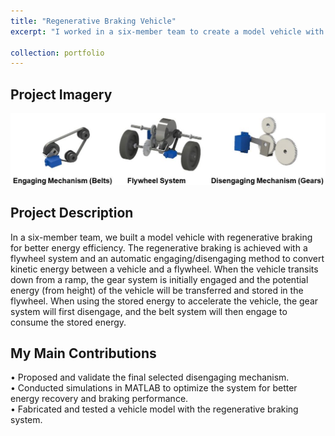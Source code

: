 ```yaml
---
title: "Regenerative Braking Vehicle"
excerpt: "I worked in a six-member team to create a model vehicle with regenerative braking for better energy efficiency. <br/><img src='/images/Regen.jpg'>"

collection: portfolio
---
```


Project Imagery
------
<img src='/images/RegenC.JPG' width="750">

Project Description
------
In a six-member team, we built a model vehicle with regenerative braking for better energy efficiency. The regenerative braking is achieved with a flywheel system and an automatic engaging/disengaging method to convert kinetic energy between a vehicle and a flywheel. When the vehicle transits down from a ramp, the gear system is initially engaged and the potential energy (from height) of the vehicle will be transferred and stored in the flywheel. When using the stored energy to accelerate the vehicle, the gear system will first disengage, and the belt system will then engage to consume the stored energy. 

My Main Contributions
------                              
•	Proposed and validate the final selected disengaging mechanism.                                                                         
•	Conducted simulations in MATLAB to optimize the system for better energy recovery and braking performance.                               
•	Fabricated and tested a vehicle model with the regenerative braking system.                                                             
